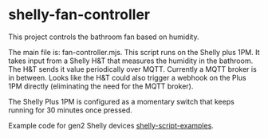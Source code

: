 # shelly-fan-controller
This project controls the bathroom fan based on humidity.
 
The main file is: fan-controller.mjs. This script runs on the Shelly plus 1PM. 
It takes input from a Shelly H&T that measures the humidity in the bathroom. The H&T sends it value periodically over MQTT. Currently a MQTT broker is in between. Looks like the H&T could also trigger a webhook on the Plus 1PM directly (eliminating the need for the MQTT broker).
 
The Shelly Plus 1PM is configured as a momentary switch that keeps running for 30 minutes once pressed.
 
Example code for gen2 Shelly devices [shelly-script-examples](https://github.com/ALLTERCO/shelly-script-examples).
